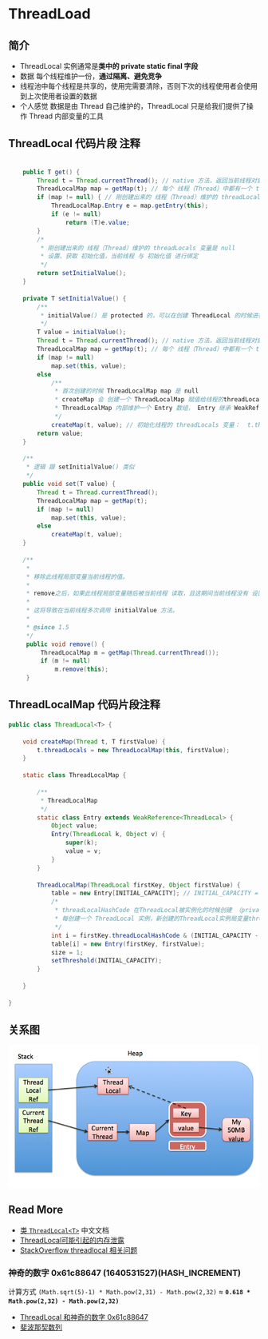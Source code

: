 
# ThreadLoad



## 简介
- ThreadLocal 实例通常是**类中的 private static final 字段**
- 数据 每个线程维护一份，**通过隔离、避免竞争**
- 线程池中每个线程是共享的，使用完需要清除，否则下次的线程使用者会使用到上次使用者设置的数据
- 个人感觉 数据是由 Thread 自己维护的，ThreadLocal 只是给我们提供了操作 Thread 内部变量的工具

## ThreadLocal 代码片段 注释

```  java

    public T get() {
        Thread t = Thread.currentThread(); // native 方法，返回当前线程对象
        ThreadLocalMap map = getMap(t); // 每个 线程（Thread）中都有一个 threadLocals 变量，类型是 ThreadLocal.ThreadLocalMap 
        if (map != null) { // 刚创建出来的 线程（Thread）维护的 threadLocals 变量是 null
            ThreadLocalMap.Entry e = map.getEntry(this);
            if (e != null)
                return (T)e.value;
        }
        /*
         * 刚创建出来的 线程（Thread）维护的 threadLocals 变量是 null
         * 设置、获取 初始化值，当前线程 与 初始化值 进行绑定
         */
        return setInitialValue();
    }

    private T setInitialValue() {
        /**
         * initialValue() 是 protected 的，可以在创建 ThreadLocal 的时候进行覆盖，默认返回 null
         */
        T value = initialValue();
        Thread t = Thread.currentThread(); // native 方法，返回当前线程对象
        ThreadLocalMap map = getMap(t); // 每个 线程（Thread）中都有一个 threadLocals 变量，类型是 ThreadLocal.ThreadLocalMap 
        if (map != null)
            map.set(this, value);
        else
            /**
             * 首次创建的时候 ThreadLocalMap map 是 null
             * createMap 会 创建一个 ThreadLocalMap 赋值给线程的threadLocals变量， 
             * ThreadLocalMap 内部维护一个 Entry 数组， Entry 继承 WeakReference<ThreadLocal>, 对 持有ThreadLocal（this）弱引用
             */
            createMap(t, value); // 初始化线程的 threadLocals 变量：  t.threadLocals = new ThreadLocalMap(this, firstValue);
        return value;
    }

    /**
     * 逻辑 跟 setInitialValue() 类似
     */
    public void set(T value) {
        Thread t = Thread.currentThread();
        ThreadLocalMap map = getMap(t);
        if (map != null)
            map.set(this, value);
        else
            createMap(t, value);
    }

    /**
     * 
     * 移除此线程局部变量当前线程的值。
     * 
     * remove之后，如果此线程局部变量随后被当前线程 读取，且这期间当前线程没有 设置其值，则将调用其 initialValue() 方法重新初始化其值。
     * 
     * 这将导致在当前线程多次调用 initialValue 方法。
     *
     * @since 1.5
     */
     public void remove() {
         ThreadLocalMap m = getMap(Thread.currentThread());
         if (m != null)
             m.remove(this);
     }
```

## ThreadLocalMap 代码片段注释

``` java
public class ThreadLocal<T> {

    void createMap(Thread t, T firstValue) {
        t.threadLocals = new ThreadLocalMap(this, firstValue);
    }

    static class ThreadLocalMap {
        
        /**
         * ThreadLocalMap 
         */
        static class Entry extends WeakReference<ThreadLocal> {
            Object value;
            Entry(ThreadLocal k, Object v) {
                super(k);
                value = v;
            }
        }
        
        ThreadLocalMap(ThreadLocal firstKey, Object firstValue) {
            table = new Entry[INITIAL_CAPACITY]; // INITIAL_CAPACITY = 16 
            /*
             * threadLocalHashCode 在ThreadLocal被实例化的时候创建 （private final int threadLocalHashCode = nextHashCode();） 
             * 每创建一个 ThreadLocal 实例，新创建的ThreadLocal实例局变量threadLocalHashCode值 都在上次创建的基础上 加 HASH_INCREMENT(1640531527)(16进制 0x61c88647)
             */
            int i = firstKey.threadLocalHashCode & (INITIAL_CAPACITY - 1); // 类似于  101010011101100 & 1111 = 1100
            table[i] = new Entry(firstKey, firstValue);
            size = 1;
            setThreshold(INITIAL_CAPACITY);
        }
    
    }
    
}
```

## 关系图

![ThreadLocal 内部关系](images/ThreadLocal.jpg)


## Read More

- [类 `ThreadLocal<T>`](http://tool.oschina.net/uploads/apidocs/jdk-zh/java/lang/ThreadLocal.html) 中文文档
- [ThreadLocal可能引起的内存泄露](http://www.cnblogs.com/onlywujun/p/3524675.html)
- [StackOverflow threadlocal 相关问题](https://stackoverflow.com/search?q=threadlocal)




### 神奇的数字 0x61c88647 (1640531527)(HASH_INCREMENT)


计算方式 `(Math.sqrt(5)-1) * Math.pow(2,31) - Math.pow(2,32)` ≈ **`0.618 * Math.pow(2,32) - Math.pow(2,32)`**


- [ThreadLocal 和神奇的数字 0x61c88647](http://www.cnblogs.com/ilellen/p/4135266.html)
- [斐波那契数列](https://baike.baidu.com/item/%E6%96%90%E6%B3%A2%E9%82%A3%E5%A5%91%E6%95%B0%E5%88%97#5_2)
 
